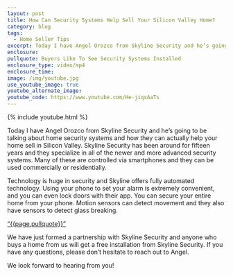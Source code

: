 ```yaml
---
layout: post
title: How Can Security Systems Help Sell Your Silicon Valley Home?
category: blog  
tags:
  - Home Seller Tips
excerpt: Today I have Angel Orozco from Skyline Security and he’s going to be talking about home security systems and how they can actually help your home sell in Silicon Valley. Skyline Security has been around for fifteen years and they specialize in all of the newer and more advanced security systems. Many of these are controlled via smartphones and they can be used commercially or residentially.
enclosure:
pullquote: Buyers Like To See Security Systems Installed
enclosure_type: video/mp4
enclosure_time:
image: /img/youtube.jpg
use_youtube_image: true
youtube_alternate_image:
youtube_code: https://www.youtube.com/He-jiqxAaTs
---
```

{% include youtube.html %}

Today I have Angel Orozco from Skyline Security and he’s going to be talking about home security systems and how they can actually help your home sell in Silicon Valley. Skyline Security has been around for fifteen years and they specialize in all of the newer and more advanced security systems. Many of these are controlled via smartphones and they can be used commercially or residentially.

Technology is huge in security and Skyline offers fully automated technology. Using your phone to set your alarm is extremely convenient, and you can even lock doors with their app. You can secure your entire home from your phone. Motion sensors can detect movement and they also have sensors to detect glass breaking.

<a href="https://twitter.com/home/?status={{page.pullquote}}%20{{site.url}}{{page.url}}%20via%40{{site.data.settings.socials.twitter | remove: 'https://twitter.com/'}}" target='_blank' class="pullquote">&#8220;{{page.pullquote}}&#8221;</a>

We have just formed a partnership with Skyline Security and anyone who buys a home from us will get a free installation from Skyline Security. If you have any questions, please don’t hesitate to reach out to Angel.

We look forward to hearing from you!
